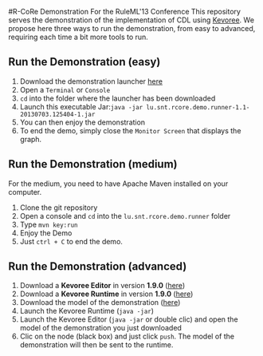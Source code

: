 #R-CoRe Demonstration For the RuleML'13 Conference
This repository serves the demonstration of the implementation of CDL using [Kevoree](http://www.kevoree.org).
We propose here three ways to run the demonstration, from easy to advanced, requiring each time a bit more tools to run.

## Run the Demonstration (easy)
1. Download the demonstration launcher [here](http://maven.kevoree.org/ruleml/lu/snt/rcore/lu.snt.rcore.demo.runner/1.1-SNAPSHOT/lu.snt.rcore.demo.runner-1.1-20130703.125404-1.jar)
2. Open a `Terminal` or `Console`
3. `cd` into the folder where the launcher has been downloaded
4. Launch this executable Jar:```java -jar lu.snt.rcore.demo.runner-1.1-20130703.125404-1.jar```
5. You can then enjoy the demonstration
6. To end the demo, simply close the `Monitor Screen` that displays the graph.


## Run the Demonstration (medium) 
For the medium, you need to have Apache Maven installed on your computer.

1. Clone the git repository
2. Open a console and `cd` into the `lu.snt.rcore.demo.runner` folder
3. Type `mvn key:run`
4. Enjoy the Demo
5. Just `ctrl + C` to end the demo.


## Run the Demonstration (advanced)

1. Download a **Kevoree Editor** in version **1.9.0** ([here](http://maven.kevoree.org/release/org/kevoree/tools/org.kevoree.tools.ui.editor.standalone/1.9.0/org.kevoree.tools.ui.editor.standalone-1.9.0.jar))
2. Download a **Kevoree Runtime** in version **1.9.0** ([here](http://maven.kevoree.org/release/org/kevoree/platform/org.kevoree.platform.standalone/1.9.0/org.kevoree.platform.standalone-1.9.0.jar))
3. Download the model of the demonstration ([here](https://github.com/securityandtrust/ruleml13/raw/master/lu.snt.rcore.demo.runner/src/main/kevs/bootstrap.1.1.kevs))
4. Launch the Kevoree Runtime (`java -jar`)
5. Launch the Kevoree Editor (`java -jar` or double clic) and open the model of the demonstration you just downloaded
6. Clic on the node (black box) and just click `push`. The model of the demonstration will then be sent to the runtime.
